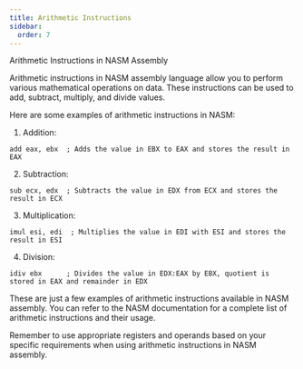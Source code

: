 ```yaml
---
title: Arithmetic Instructions
sidebar:
  order: 7
---
```

Arithmetic Instructions in NASM Assembly

Arithmetic instructions in NASM assembly language allow you to perform various mathematical operations on data. These instructions can be used to add, subtract, multiply, and divide values.

Here are some examples of arithmetic instructions in NASM:

1. Addition:
  ```assembly
  add eax, ebx  ; Adds the value in EBX to EAX and stores the result in EAX
  ```

2. Subtraction:
  ```assembly
  sub ecx, edx  ; Subtracts the value in EDX from ECX and stores the result in ECX
  ```

3. Multiplication:
  ```assembly
  imul esi, edi  ; Multiplies the value in EDI with ESI and stores the result in ESI
  ```

4. Division:
  ```assembly
  idiv ebx      ; Divides the value in EDX:EAX by EBX, quotient is stored in EAX and remainder in EDX
  ```

These are just a few examples of arithmetic instructions available in NASM assembly. You can refer to the NASM documentation for a complete list of arithmetic instructions and their usage.

Remember to use appropriate registers and operands based on your specific requirements when using arithmetic instructions in NASM assembly.
